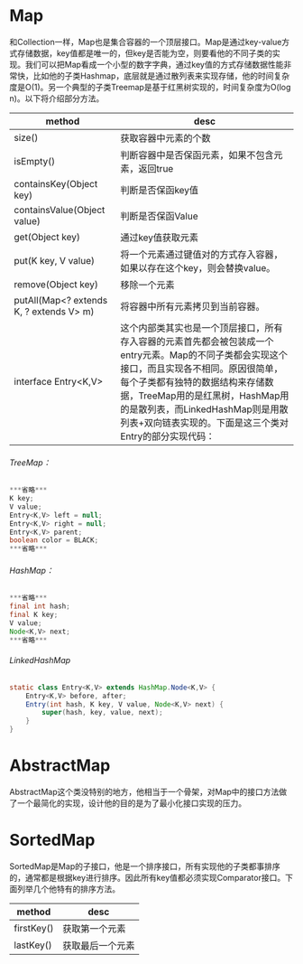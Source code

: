 # Map

和Collection一样，Map也是集合容器的一个顶层接口。Map是通过key-value方式存储数据，key值都是唯一的，但key是否能为空，则要看他的不同子类的实现。我们可以把Map看成一个小型的数字字典，通过key值的方式存储数据性能非常快，比如他的子类Hashmap，底层就是通过散列表来实现存储，他的时间复杂度是O(1)。另一个典型的子类Treemap是基于红黑树实现的，时间复杂度为O(log n)。以下将介绍部分方法。

| method | desc |
|--------|--------|
|size()| 获取容器中元素的个数  |
|isEmpty()| 判断容器中是否保函元素，如果不包含元素，返回true  |
|containsKey(Object key)|判断是否保函key值  |
|containsValue(Object value)|判断是否保函Value|
|get(Object key)|通过key值获取元素 |
|put(K key, V value)|将一个元素通过键值对的方式存入容器，如果以存在这个key，则会替换value。|
|remove(Object key)|移除一个元素|
|putAll(Map<? extends K, ? extends V> m)|将容器中所有元素拷贝到当前容器。|
|interface Entry<K,V> |这个内部类其实也是一个顶层接口，所有存入容器的元素首先都会被包装成一个entry元素。Map的不同子类都会实现这个接口，而且实现各不相同。原因很简单，每个子类都有独特的数据结构来存储数据，TreeMap用的是红黑树，HashMap用的是散列表，而LinkedHashMap则是用散列表+双向链表实现的。下面是这三个类对Entry的部分实现代码：|
 
###### TreeMap：
```java
***省略***
K key;
V value;
Entry<K,V> left = null;
Entry<K,V> right = null;
Entry<K,V> parent;
boolean color = BLACK;
***省略***
```
###### HashMap：
```java
***省略***
final int hash;
final K key;
V value;
Node<K,V> next;
***省略***
```
###### LinkedHashMap
```java
static class Entry<K,V> extends HashMap.Node<K,V> {
    Entry<K,V> before, after;
    Entry(int hash, K key, V value, Node<K,V> next) {
        super(hash, key, value, next);
    }
}
```

# AbstractMap
AbstractMap这个类没特别的地方，他相当于一个骨架，对Map中的接口方法做了一个最简化的实现，设计他的目的是为了最小化接口实现的压力。

# SortedMap
SortedMap是Map的子接口，他是一个排序接口，所有实现他的子类都事排序的，通常都是根据key进行排序。因此所有key值都必须实现Comparator接口。下面列举几个他特有的排序方法。

| method | desc |
|--------|--------|
|firstKey()|获取第一个元素|
|lastKey()|获取最后一个元素|
